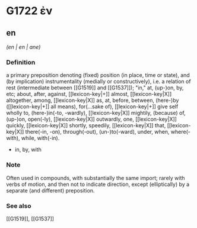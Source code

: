 # G1722 ἐν

## en

_(en | en | ane)_

### Definition

a primary preposition denoting (fixed) position (in place, time or state), and (by implication) instrumentality (medially or constructively), i.e. a relation of rest (intermediate between [[G1519]] and [[G1537]]); "in," at, (up-)on, by, etc; about, after, against, [[lexicon-key|+]] almost, [[lexicon-key|X]] altogether, among, [[lexicon-key|X]] as, at, before, between, (here-)by ([[lexicon-key|+]] all means), for(...sake of), [[lexicon-key|+]] give self wholly to, (here-)in(-to, -wardly), [[lexicon-key|X]] mightily, (because) of, (up-)on, open(-ly), [[lexicon-key|X]] outwardly, one, [[lexicon-key|X]] quickly, [[lexicon-key|X]] shortly, speedily, [[lexicon-key|X]] that, [[lexicon-key|X]] there(-in, -on), through(-out), (un-)to(-ward), under, when, where(-with), while, with(-in).

- in, by, with

### Note

Often used in compounds, with substantially the same import; rarely with verbs of motion, and then not to indicate direction, except (elliptically) by a separate (and different) preposition.

### See also

[[G1519]], [[G1537]]

